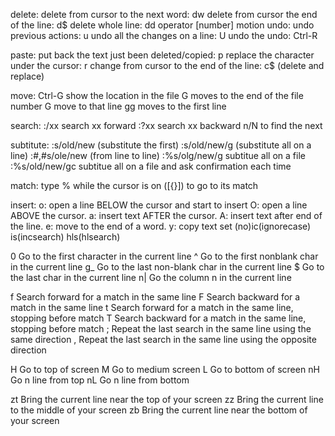 delete:
delete from cursor to the next word: dw
delete from cursor the end of the line: d$
delete whole line: dd
operator [number] motion
undo:
undo previous actions: u
undo all the changes on a line: U
undo the undo: Ctrl-R

paste:
put back the text just been deleted/copied: p
replace the character under the cursor: r
change from cursor to the end of the line: c$ (delete and replace)

move:
Ctrl-G show the location in the file
G moves to the end of the file
number G move to that line
gg moves to the first line

search:
:/xx search xx forward
:?xx search xx backward
n/N to find the next

subtitute:
:s/old/new (substitute the first)
:s/old/new/g (substitute all on a line)
:#,#s/ole/new (from line to line)
:%s/olg/new/g subtitue all on a file
:%s/old/new/gc subtitue all on a file and ask confirmation each time


match:
type % while the cursor is on ([{}]) to go to its match

insert:
o: open a line BELOW the cursor and start to insert
O: open a line ABOVE the cursor.
a: insert text AFTER the cursor.
A: insert text after end of the line.
e: move to the end of a word.
y: copy text
set (no)ic(ignorecase) is(incsearch) hls(hlsearch)

0     Go to the first character in the current line
^     Go to the first nonblank char in the current line
g_    Go to the last non-blank char in the current line
$     Go to the last char in the current line
n|    Go the column n in the current line

f    Search forward for a match in the same line
F    Search backward for a match in the same line
t    Search forward for a match in the same line, stopping before match
T    Search backward for a match in the same line, stopping before match
;    Repeat the last search in the same line using the same direction
,    Repeat the last search in the same line using the opposite direction

H     Go to top of screen
M     Go to medium screen
L     Go to bottom of screen
nH    Go n line from top
nL    Go n line from bottom

zt    Bring the current line near the top of your screen
zz    Bring the current line to the middle of your screen
zb    Bring the current line near the bottom of your screen